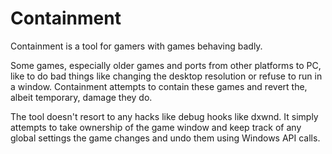 # Containment

Containment is a tool for gamers with games behaving badly.

Some games, especially older games and ports from other platforms to PC, like to do bad things like changing the desktop resolution or refuse to run in a window. Containment attempts to contain these games and revert the, albeit temporary, damage they do.

The tool doesn't resort to any hacks like debug hooks like dxwnd. It simply attempts to take ownership of the game window and keep track of any global settings the game changes and undo them using Windows API calls.
